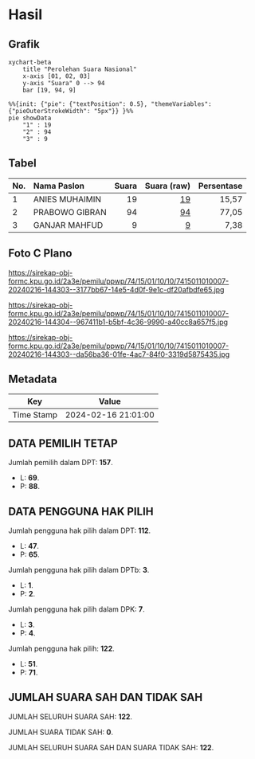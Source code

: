 # Hasil

## Grafik

```mermaid
xychart-beta
    title "Perolehan Suara Nasional"
    x-axis [01, 02, 03]
    y-axis "Suara" 0 --> 94
    bar [19, 94, 9]
```

```mermaid
%%{init: {"pie": {"textPosition": 0.5}, "themeVariables": {"pieOuterStrokeWidth": "5px"}} }%%
pie showData
    "1" : 19
    "2" : 94
    "3" : 9
```

## Tabel

| No. | Nama Paslon    | Suara | Suara (raw) | Persentase |
|:--- |:-------------- | -----:| -----------:| ----------:|
| 1   | ANIES MUHAIMIN | 19    | [19][p-1]   | 15,57      |
| 2   | PRABOWO GIBRAN | 94    | [94][p-2]   | 77,05      |
| 3   | GANJAR MAHFUD  | 9     | [9][p-3]    | 7,38       |


[p-1]: https://github.com/gigit-pemilu/pemilu-2024/blob/main/pilpres/hitung-suara/sub/74-sulawesi-tenggara/sub/15-buton-selatan/sub/01-batauga/sub/1010-lakambau/sub/007-tps/sub/paslon-1.txt
[p-2]: https://github.com/gigit-pemilu/pemilu-2024/blob/main/pilpres/hitung-suara/sub/74-sulawesi-tenggara/sub/15-buton-selatan/sub/01-batauga/sub/1010-lakambau/sub/007-tps/sub/paslon-2.txt
[p-3]: https://github.com/gigit-pemilu/pemilu-2024/blob/main/pilpres/hitung-suara/sub/74-sulawesi-tenggara/sub/15-buton-selatan/sub/01-batauga/sub/1010-lakambau/sub/007-tps/sub/paslon-3.txt

## Foto C Plano

https://sirekap-obj-formc.kpu.go.id/2a3e/pemilu/ppwp/74/15/01/10/10/7415011010007-20240216-144303--3177bb67-14e5-4d0f-9e1c-df20afbdfe65.jpg

https://sirekap-obj-formc.kpu.go.id/2a3e/pemilu/ppwp/74/15/01/10/10/7415011010007-20240216-144304--967411b1-b5bf-4c36-9990-a40cc8a657f5.jpg

https://sirekap-obj-formc.kpu.go.id/2a3e/pemilu/ppwp/74/15/01/10/10/7415011010007-20240216-144303--da56ba36-01fe-4ac7-84f0-3319d5875435.jpg


## Metadata

| Key        | Value               |
| ---------- | ------------------- |
| Time Stamp | 2024-02-16 21:01:00 |


## DATA PEMILIH TETAP

Jumlah pemilih dalam DPT: **157**.
 * L: **69**.
 * P: **88**.

## DATA PENGGUNA HAK PILIH

Jumlah pengguna hak pilih dalam DPT: **112**.
 * L: **47**.
 * P: **65**.

Jumlah pengguna hak pilih dalam DPTb: **3**.
 * L: **1**.
 * P: **2**.

Jumlah pengguna hak pilih dalam DPK: **7**.
 * L: **3**.
 * P: **4**.

Jumlah pengguna hak pilih: **122**.
 * L: **51**.
 * P: **71**.

## JUMLAH SUARA SAH DAN TIDAK SAH

JUMLAH SELURUH SUARA SAH: **122**.

JUMLAH SUARA TIDAK SAH: **0**.

JUMLAH SELURUH SUARA SAH DAN SUARA TIDAK SAH: **122**.


